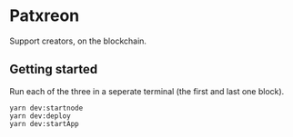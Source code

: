 # Patxreon

Support creators, on the blockchain.

## Getting started

Run each of the three in a seperate terminal (the first and last one block).

```
yarn dev:startnode
yarn dev:deploy
yarn dev:startApp
```
